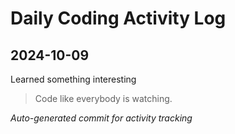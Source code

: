 # Daily Coding Activity Log

## 2024-10-09

Learned something interesting

> Code like everybody is watching.

*Auto-generated commit for activity tracking*
